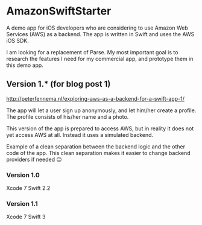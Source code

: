 # AmazonSwiftStarter
A demo app for iOS developers who are considering to use Amazon Web Services (AWS) as a backend. The app is written in Swift and uses the AWS iOS SDK.

I am looking for a replacement of Parse. My most important goal is to research the features I need for my commercial app, and prototype them in this demo app.

## Version 1.* (for blog post 1)

http://peterfennema.nl/exploring-aws-as-a-backend-for-a-swift-app-1/

The app will let a user sign up anonymously, and let him/her create a profile. The profile consists of his/her name and a photo. 

This version of the app is prepared to access AWS, but in reality it does not yet access AWS at all. Instead it uses a simulated backend. 

Example of a clean separation between the backend logic and the other code of the app. This clean separation makes it easier to change backend providers if needed 😉

### Version 1.0 

Xcode 7
Swift 2.2

### Version 1.1

Xcode 7
Swift 3
